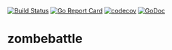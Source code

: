 [![Build Status](https://travis-ci.com/sheirys/zombebattle.svg?branch=master)](https://travis-ci.com/sheirys/zombebattle)
[![Go Report Card](https://goreportcard.com/badge/github.com/sheirys/zombebattle)](https://goreportcard.com/report/github.com/sheirys/zombebattle)
[![codecov](https://codecov.io/gh/sheirys/zombebattle/branch/master/graph/badge.svg)](https://codecov.io/gh/sheirys/zombebattle)
[![GoDoc](https://godoc.org/github.com/sheirys/zombebattle/engine?status.svg)](https://godoc.org/github.com/sheirys/zombebattle/engine)
# zombebattle
